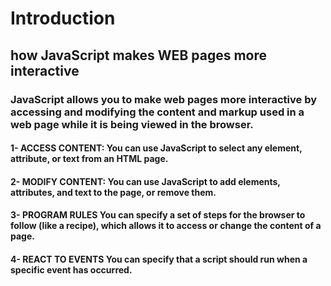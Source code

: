# Introduction
## how JavaScript makes WEB pages more interactive
### JavaScript allows you to make web pages more interactive by accessing and modifying the content and markup used in a web page while it is being viewed in the browser.
#### 1- ACCESS CONTENT: You can use JavaScript to select any element, attribute, or text from an HTML page.
#### 2- MODIFY CONTENT: You can use JavaScript to add elements, attributes, and text to the page, or remove them.
#### 3- PROGRAM RULES You can specify a set of steps for the browser to follow (like a recipe), which allows it to access or change the content of a page.
#### 4- REACT TO EVENTS You can specify that a script should run when a specific event has occurred. 
